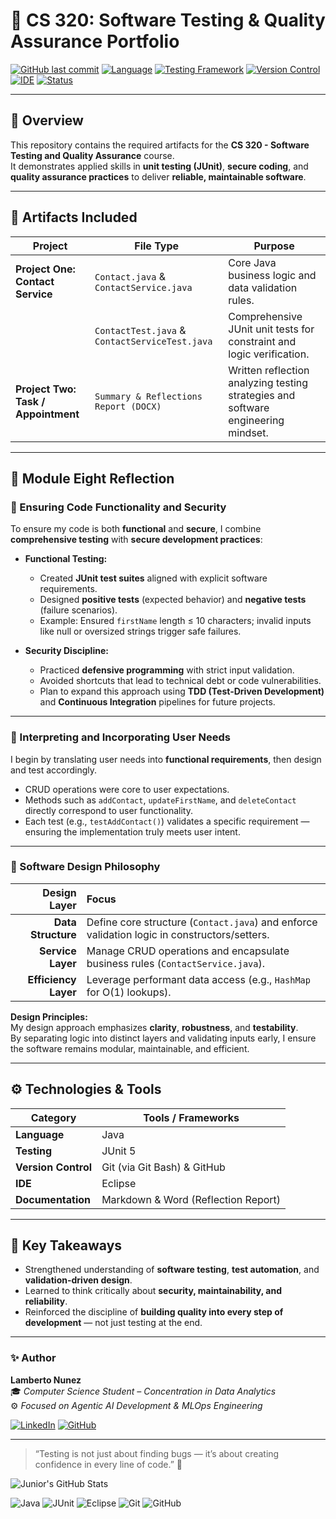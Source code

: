 # 🧩 CS 320: Software Testing & Quality Assurance Portfolio  

[![GitHub last commit](https://img.shields.io/github/last-commit/yourusername/CS320-Portfolio?style=for-the-badge&color=blueviolet)](https://github.com/yourusername/CS320-Portfolio)
[![Language](https://img.shields.io/badge/Language-Java-orange?style=for-the-badge&logo=java)](https://www.java.com/)
[![Testing Framework](https://img.shields.io/badge/Testing-JUnit5-red?style=for-the-badge&logo=junit5)](https://junit.org/junit5/)
[![Version Control](https://img.shields.io/badge/Version_Control-Git_&_GitHub-black?style=for-the-badge&logo=git)](https://git-scm.com/)
[![IDE](https://img.shields.io/badge/IDE-Eclipse-blue?style=for-the-badge&logo=eclipseide)](https://www.eclipse.org/)
[![Status](https://img.shields.io/badge/Status-Completed-success?style=for-the-badge)]()

---

## 📘 Overview  

This repository contains the required artifacts for the **CS 320 - Software Testing and Quality Assurance** course.  
It demonstrates applied skills in **unit testing (JUnit)**, **secure coding**, and **quality assurance practices** to deliver **reliable, maintainable software**.

---

## 🧱 Artifacts Included  

| **Project** | **File Type** | **Purpose** |
|--------------|----------------|--------------|
| **Project One: Contact Service** | `Contact.java` & `ContactService.java` | Core Java business logic and data validation rules. |
| | `ContactTest.java` & `ContactServiceTest.java` | Comprehensive JUnit unit tests for constraint and logic verification. |
| **Project Two: Task / Appointment** | `Summary & Reflections Report (DOCX)` | Written reflection analyzing testing strategies and software engineering mindset. |

---

## 🚀 Module Eight Reflection  

### 🔐 Ensuring Code Functionality and Security  

To ensure my code is both **functional** and **secure**, I combine **comprehensive testing** with **secure development practices**:

- **Functional Testing:**  
  - Created **JUnit test suites** aligned with explicit software requirements.  
  - Designed **positive tests** (expected behavior) and **negative tests** (failure scenarios).  
  - Example: Ensured `firstName` length ≤ 10 characters; invalid inputs like null or oversized strings trigger safe failures.  

- **Security Discipline:**  
  - Practiced **defensive programming** with strict input validation.  
  - Avoided shortcuts that lead to technical debt or code vulnerabilities.  
  - Plan to expand this approach using **TDD (Test-Driven Development)** and **Continuous Integration** pipelines for future projects.

---

### 👥 Interpreting and Incorporating User Needs  

I begin by translating user needs into **functional requirements**, then design and test accordingly.  

- CRUD operations were core to user expectations.  
- Methods such as `addContact`, `updateFirstName`, and `deleteContact` directly correspond to user functionality.  
- Each test (e.g., `testAddContact()`) validates a specific requirement — ensuring the implementation truly meets user intent.

---

### 🧠 Software Design Philosophy  

| **Design Layer** | **Focus** |
|------------------:|:-----------|
| **Data Structure** | Define core structure (`Contact.java`) and enforce validation logic in constructors/setters. |
| **Service Layer** | Manage CRUD operations and encapsulate business rules (`ContactService.java`). |
| **Efficiency Layer** | Leverage performant data access (e.g., `HashMap` for O(1) lookups). |

**Design Principles:**  
My design approach emphasizes **clarity**, **robustness**, and **testability**.  
By separating logic into distinct layers and validating inputs early, I ensure the software remains modular, maintainable, and efficient.

---

## ⚙️ Technologies & Tools  

| **Category** | **Tools / Frameworks** |
|---------------|------------------------|
| **Language** | Java |
| **Testing** | JUnit 5 |
| **Version Control** | Git (via Git Bash) & GitHub |
| **IDE** | Eclipse |
| **Documentation** | Markdown & Word (Reflection Report) |

---

## 🌟 Key Takeaways  

- Strengthened understanding of **software testing**, **test automation**, and **validation-driven design**.  
- Learned to think critically about **security, maintainability, and reliability**.  
- Reinforced the discipline of **building quality into every step of development** — not just testing at the end.

---

### ✨ Author  

**Lamberto Nunez**  
🎓 *Computer Science Student – Concentration in Data Analytics*  
⚙️ *Focused on Agentic AI Development & MLOps Engineering*  

[![LinkedIn](https://img.shields.io/badge/LinkedIn-Connect-blue?style=for-the-badge&logo=linkedin)](https://www.linkedin.com/in/yourprofile)
[![GitHub](https://img.shields.io/badge/GitHub-Follow-black?style=for-the-badge&logo=github)](https://github.com/yourusername)

---

> “Testing is not just about finding bugs — it’s about creating confidence in every line of code.” 🧩

![Junior's GitHub Stats](https://github-readme-stats.vercel.app/api?username=yourusername&show_icons=true&theme=radical)

![Java](https://img.shields.io/badge/Code-Java-orange?style=flat-square&logo=java)
![JUnit](https://img.shields.io/badge/Tested%20With-JUnit5-red?style=flat-square&logo=junit5)
![Eclipse](https://img.shields.io/badge/IDE-Eclipse-blue?style=flat-square&logo=eclipseide)
![Git](https://img.shields.io/badge/Version%20Control-Git-lightgrey?style=flat-square&logo=git)
![GitHub](https://img.shields.io/badge/Repository-GitHub-black?style=flat-square&logo=github)
